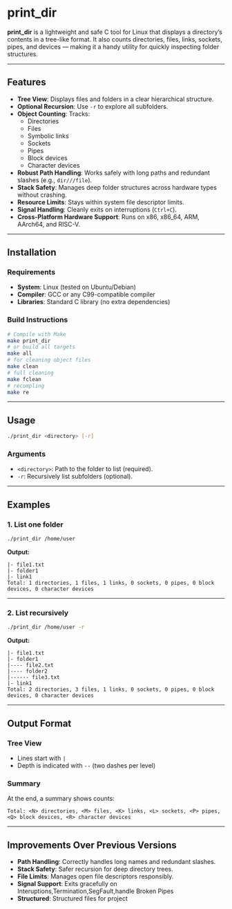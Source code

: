 # print\_dir

**print\_dir** is a lightweight and safe C tool for Linux that displays a directory’s contents in a tree-like format.
It also counts directories, files, links, sockets, pipes, and devices — making it a handy utility for quickly inspecting folder structures.

---

## Features

* **Tree View**: Displays files and folders in a clear hierarchical structure.
* **Optional Recursion**: Use `-r` to explore all subfolders.
* **Object Counting**: Tracks:
  * Directories
  * Files
  * Symbolic links
  * Sockets
  * Pipes
  * Block devices
  * Character devices
* **Robust Path Handling**: Works safely with long paths and redundant slashes (e.g., `dir///file`).
* **Stack Safety**: Manages deep folder structures across hardware types without crashing.
* **Resource Limits**: Stays within system file descriptor limits.
* **Signal Handling**: Cleanly exits on interruptions (`Ctrl+C`).
* **Cross-Platform Hardware Support**: Runs on x86, x86\_64, ARM, AArch64, and RISC-V.

---

## Installation

### Requirements

* **System**: Linux (tested on Ubuntu/Debian)
* **Compiler**: GCC or any C99-compatible compiler
* **Libraries**: Standard C library (no extra dependencies)

### Build Instructions

```bash
# Compile with Make
make print_dir
# or build all targets
make all
# for cleaning object files
make clean
# full cleaning
make fclean
# recompling
make re
```

---

## Usage

```bash
./print_dir <directory> [-r]
```

### Arguments

* `<directory>`: Path to the folder to list (required).
* `-r`: Recursively list subfolders (optional).

---

## Examples

### 1. List one folder

```bash
./print_dir /home/user
```

**Output:**

```
|- file1.txt
|- folder1
|- link1
Total: 1 directories, 1 files, 1 links, 0 sockets, 0 pipes, 0 block devices, 0 character devices
```

---

### 2. List recursively

```bash
./print_dir /home/user -r
```

**Output:**

```
|- file1.txt
|- folder1
|---- file2.txt
|---- folder2
|------ file3.txt
|- link1
Total: 2 directories, 3 files, 1 links, 0 sockets, 0 pipes, 0 block devices, 0 character devices
```

---

## Output Format

### Tree View

* Lines start with `|`
* Depth is indicated with `--` (two dashes per level)

### Summary

At the end, a summary shows counts:

```
Total: <N> directories, <M> files, <K> links, <L> sockets, <P> pipes, <Q> block devices, <R> character devices
```

---

## Improvements Over Previous Versions

* **Path Handling**: Correctly handles long names and redundant slashes.
* **Stack Safety**: Safer recursion for deep directory trees.
* **File Limits**: Manages open file descriptors responsibly.
* **Signal Support**: Exits gracefully on Interuptions,Termination,SegFault,handle Broken Pipes
* **Structured**: Structured files for project